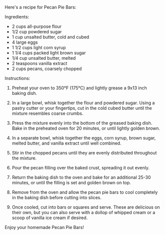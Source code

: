 Here's a recipe for Pecan Pie Bars:

Ingredients:
- 2 cups all-purpose flour
- 1/2 cup powdered sugar
- 1 cup unsalted butter, cold and cubed
- 4 large eggs
- 1 1/2 cups light corn syrup
- 1 1/4 cups packed light brown sugar
- 1/4 cup unsalted butter, melted
- 2 teaspoons vanilla extract
- 2 cups pecans, coarsely chopped

Instructions:

1. Preheat your oven to 350°F (175°C) and lightly grease a 9x13 inch baking dish.

2. In a large bowl, whisk together the flour and powdered sugar. Using a pastry cutter or your fingertips, cut in the cold cubed butter until the mixture resembles coarse crumbs.

3. Press the mixture evenly into the bottom of the greased baking dish. Bake in the preheated oven for 20 minutes, or until lightly golden brown.

4. In a separate bowl, whisk together the eggs, corn syrup, brown sugar, melted butter, and vanilla extract until well combined.

5. Stir in the chopped pecans until they are evenly distributed throughout the mixture.

6. Pour the pecan filling over the baked crust, spreading it out evenly.

7. Return the baking dish to the oven and bake for an additional 25-30 minutes, or until the filling is set and golden brown on top.

8. Remove from the oven and allow the pecan pie bars to cool completely in the baking dish before cutting into slices.

9. Once cooled, cut into bars or squares and serve. These are delicious on their own, but you can also serve with a dollop of whipped cream or a scoop of vanilla ice cream if desired.

Enjoy your homemade Pecan Pie Bars!